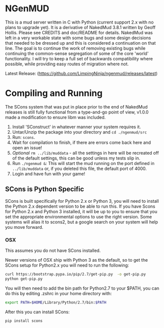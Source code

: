 # NGenMUD

This is a mud server written in C with Python (current support 2.x with no plans to upgrade yet). It is a derivative of NakedMud 3.8.1 written by Geoff Hollis. Please see CREDITS and doc/README for details. NakedMud was left in a very workable state with some bugs and some design decisions that needed to be dressed up and this is considered a continuation on that line. The goal is to 
continue the work of removing existing bugs while continuing the common-sense
segregation of some of the core 'world' functionality. I will try to keep a 
full set of backwards compatibility where possible, while providing easy routes of migration where not.

Latest Release:
    (https://github.com/LimpingNinja/ngenmud/releases/latest)
    
# Compiling and Running

The SCons system that was put in place prior to the end of NakedMud releases is still fully functional from a type-and-go point of view, v1.0.0 made a modification to ensure libm was included.

1. Install 'SConstruct' in whatever manner your system requires it.
2. Untar/Unzip the package into your directory and `cd ./ngenmud/src`
3. Run: `scons`.
4. Wait for compilation to finish, if there are errors come back here and open an issue!
5. *Optional* `rm ../lib/muddata` - all the settings in here will be recreated off of the default settings, this can be good unless my tests slip in.  
5. Run `./ngenmud &`: This will start the mud running on the port defined in `../lib/muddata` or, if you deleted this file, the default port of 4000.
6. Login and have fun with your game!

## SCons is Python Specific
SCons is built specifically for Python 2.x or Python 3, you will need to 
install the Python 2.x dependent version to be able to run this. If you 
have Scons for Python 2.x and Python 3 installed, it will be up to you to
ensure that you set the appropriate environmental options to use the right
version. Some systems will alias it to scons2, but a google search on your
system will help you move forward.

### OSX

This assumes you do not have SCons installed.

Newer versions of OSX ship with Python 3 as the default, so to get the SCons
setup for Python2.x you will need to run the following:

```bash
curl https://bootstrap.pypa.io/pip/2.7/get-pip.py  -o get-pip.py
python get-pip.py
```

You will then need to add the bin path for Python2.7 to your $PATH, you can
do this by editing .zshrc in your home directory with:

```bash
export PATH=$HOME/Library/Python/2.7/bin:$PATH
```

After this you can install SCons:

```bash
pip install scons
```

